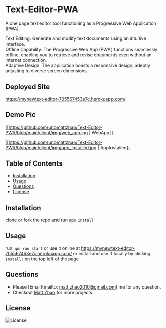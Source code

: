# Text-Editor-PWA

A one page text editor tool functioning as a Progressive Web Application (PWA).

Text Editing: Generate and modify text documents using an intuitive interface.  
Offline Capability: The Progressive Web App (PWA) functions seamlessly offline, enabling you to retrieve and revise documents even without an internet connection.  
Adaptive Design: The application boasts a responsive design, adeptly adjusting to diverse screen dimensions.

## Deployed Site

https://mynewtext-editor-705567453e7c.herokuapp.com/

## Demo Pic

[[https://github.com/unbmattzhao/Text-Editor-PWA/blob/main/client/img/web_app.jpg | WebApp]]

[[https://github.com/unbmattzhao/Text-Editor-PWA/blob/main/client/img/app_installed.jpg | AppInstalled]]

## Table of Contents

- [Installation](#installation)
- [Usage](#usage)
- [Questions](#questions)
- [License](#license)

## Installation

clone or fork the repo and run `npm install`

## Usage

run `npm run start`
or use it online at https://mynewtext-editor-705567453e7c.herokuapp.com/
or install and use it locally by clicking `Install!` on the top left of the page

## Questions

- Please [Email](mailto: matt.zhao2010@gmail.com) me for any question.
- Checkout [Matt Zhao](https://github.com/unbmattzhao) for more projects.

## License

![License](https://img.shields.io/badge/license-MIT-blue.svg)
